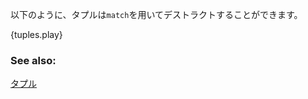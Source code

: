 <!--- Tuples can be destructured in a `match` as follows: --->
以下のように、タプルは`match`を用いてデストラクトすることができます。

{tuples.play}

### See also:

[タプル](/primitives/tuples.html)

